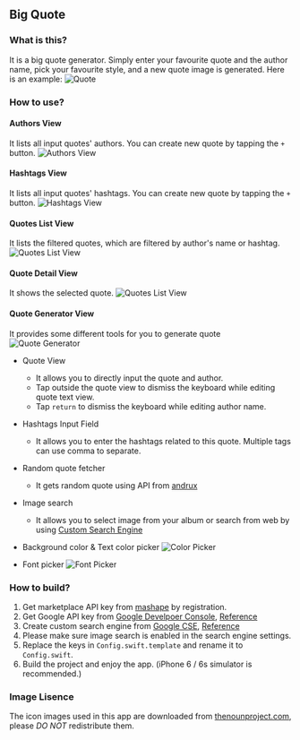 ## Big Quote

### What is this?

It is a big quote generator.
Simply enter your favourite quote and the author name, pick your favourite style, and a new quote image is generated.
Here is an example:
![Quote](./Screenshots/quote.JPG)

### How to use?

#### Authors View
It lists all input quotes' authors. You can create new quote by tapping the `+` button.
![Authors View](./Screenshots/authors.png)

#### Hashtags View
It lists all input quotes' hashtags. You can create new quote by tapping the `+` button.
![Hashtags View](./Screenshots/hashtags.png)

#### Quotes List View
It lists the filtered quotes, which are filtered by author's name or hashtag.
![Quotes List View](./Screenshots/quotes-list.png)

#### Quote Detail View
It shows the selected quote.
![Quotes List View](./Screenshots/quote-detail.png)

#### Quote Generator View
It provides some different tools for you to generate quote
![Quote Generator](./Screenshots/new-quote-1.png)

* Quote View
	- It allows you to directly input the quote and author.
	- Tap outside the quote view to dismiss the keyboard while editing quote text view.
	- Tap `return` to dismiss the keyboard while editing author name.

* Hashtags Input Field
	- It allows you to enter the hashtags related to this quote. Multiple tags can use comma to separate.

* Random quote fetcher
	- It gets random quote using API from [andrux](https://market.mashape.com/andruxnet/random-famous-quotes)

* Image search
	- It allows you to select image from your album or search from web by using [Custom Search Engine](https://developers.google.com/custom-search/)

* Background color & Text color picker
	![Color Picker](./Screenshots/color-picker.png)

* Font picker
 	![Font Picker](./Screenshots/font-picker.png)


### How to build?

1. Get marketplace API key from [mashape](https://market.mashape.com/andruxnet/random-famous-quotes) by registration.
1. Get Google API key from [Google Develpoer Console](https://console.developers.google.com/home/dashboard?project=api-project-174904668213&pli=1), [Reference](https://developers.google.com/identity/sign-in/web/devconsole-project)
1. Create custom search engine from [Google CSE](https://cse.google.com/manage/all), [Reference](https://developers.google.com/custom-search/docs/tutorial/creatingcse)
1. Please make sure image search is enabled in the search engine settings.
1. Replace the keys in `Config.swift.template` and rename it to `Config.swift`.
1. Build the project and enjoy the app. (iPhone 6 / 6s simulator is recommended.)


### Image Lisence

The icon images used in this app are downloaded from [thenounproject.com](https://thenounproject.com),
please *DO NOT* redistribute them.
